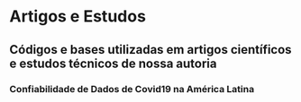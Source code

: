 # Artigos e Estudos
## Códigos e bases utilizadas em artigos científicos e estudos técnicos de nossa autoria

### Confiabilidade de Dados de Covid19 na América Latina
